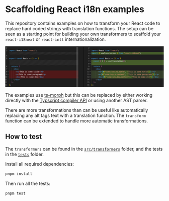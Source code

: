 # Scaffolding React i18n examples

This repository contains examples on how to transform your React code to replace hard coded strings with translation functions. The setup can be seen as a starting point for building your own transformers to scaffold your `react-i18next` or `react-intl` internationalization.

![The diff between pre and post automation](./compare-automation.png)

The examples use [ts-morph](https://ts-morph.com/) but this can be replaced by either working directly with the [Typscript compiler API](https://github.com/microsoft/TypeScript/wiki/Using-the-Compiler-API) or using another AST parser.

There are more transformations than can be useful like automatically replacing any alt tags text with a translation function. The `transform` function can be extended to handle more automatic transformations.

## How to test

The `transformers` can be found in the [`src/transformers`](./src/transformers/) folder, and the tests in the [`tests`](./tests/) folder.

Install all required dependencies:

```bash
pnpm install
```

Then run all the tests:

```bash
pnpm test
```
